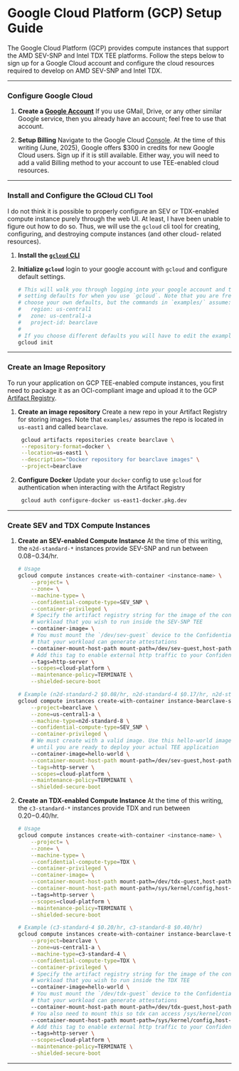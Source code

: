 # Google Cloud Platform (GCP) Setup Guide
The Google Cloud Platform (GCP) provides compute instances that support the
AMD SEV-SNP and Intel TDX TEE platforms. Follow the steps below to sign up for
a Google Cloud account and configure the cloud resources required to develop
on AMD SEV-SNP and Intel TDX.

---

### Configure Google Cloud
1. **Create a [Google Account](https://accounts.google.com/)** If you use GMail,
  Drive, or any other similar Google service, then you already have an account;
  feel free to use that account.

2. **Setup Billing** Navigate to the Google Cloud
  [Console](https://console.cloud.google.com/). At the time of this writing 
  (June, 2025), Google offers $300 in credits for new Google Cloud users. Sign
  up if it is still available. Either way, you will need to add a valid Billing
  method to your account to use TEE-enabled cloud resources.

---

### Install and Configure the GCloud CLI Tool
I do not think it is possible to properly configure an SEV or TDX-enabled
compute instance purely through the web UI. At least, I have been unable to
figure out how to do so. Thus, we will use the `gcloud` cli tool for
creating, configuring, and destroying compute instances (and other cloud-
related resources).

1. **Install the [`gcloud` CLI]((https://cloud.google.com/sdk/docs/install))**

2. **Initialize `gcloud`** login to your google account with `gcloud` and
configure default settings.
    ```bash
    # This will walk you through logging into your google account and then
    # setting defaults for when you use `gcloud`. Note that you are free to
    # choose your own defaults, but the commands in `examples/` assume:
    #   region: us-central1
    #   zone: us-central1-a
    #   project-id: bearclave
    #
    # If you choose different defaults you will have to edit the examples Makefiles
    gcloud init
    ```

---

### Create an Image Repository
To run your application on GCP TEE-enabled compute instances, you first need to
package it as an OCI-compliant image and upload it to the GCP
[Artifact Registry](https://console.cloud.google.com/artifacts).

1. **Create an image repository** Create a new repo in your Artifact Registry
  for storing images. Note that `examples/` assumes the repo is located in
  `us-east1` and called `bearclave`.
   ```bash
    gcloud artifacts repositories create bearclave \
    --repository-format=docker \
    --location=us-east1 \
    --description="Docker repository for bearclave images" \
    --project=bearclave
    ```
2. **Configure Docker** Update your `docker` config to use `gcloud` for
  authentication when interacting with the Artifact Registry
   ```bash
    gcloud auth configure-docker us-east1-docker.pkg.dev
   ```

---

### Create SEV and TDX Compute Instances

1. **Create an SEV-enabled Compute Instance** At the time of this writing, the
    `n2d-standard-*` instances provide SEV-SNP and run between $0.08-$0.34/hr.

    ```bash
    # Usage
    gcloud compute instances create-with-container <instance-name> \
        --project= \
        --zone= \
        --machine-type= \
        --confidential-compute-type=SEV_SNP \
        --container-privileged \
        # Specify the artifact registry string for the image of the confidential
        # workload that you wish to run inside the SEV-SNP TEE
        --container-image= \
        # You must mount the `/dev/sev-guest` device to the Confidential VM so
        # that your workload can generate attestations
        --container-mount-host-path mount-path=/dev/sev-guest,host-path=/dev/sev-guest \
        # Add this tag to enable external http traffic to your Confidential VM
        --tags=http-server \
        --scopes=cloud-platform \
        --maintenance-policy=TERMINATE \
        --shielded-secure-boot
   
    # Example (n2d-standard-2 $0.08/hr, n2d-standard-4 $0.17/hr, n2d-standard-8 $0.34/hr)
    gcloud compute instances create-with-container instance-bearclave-sev \
        --project=bearclave \
        --zone=us-central1-a \
        --machine-type=n2d-standard-8 \
        --confidential-compute-type=SEV_SNP \
        --container-privileged \
        # We must create with a valid image. Use this hello-world image as a placeholder
        # until you are ready to deploy your actual TEE application
        --container-image=hello-world \
        --container-mount-host-path mount-path=/dev/sev-guest,host-path=/dev/sev-guest \
        --tags=http-server \
        --scopes=cloud-platform \
        --maintenance-policy=TERMINATE \
        --shielded-secure-boot
    ```

2. **Create an TDX-enabled Compute Instance** At the time of this writing, the
   `c3-standard-*` instances provide TDX and run between $0.20-$0.40/hr.

    ```bash
    # Usage
    gcloud compute instances create-with-container <instance-name> \
        --project= \
        --zone= \
        --machine-type= \
        --confidential-compute-type=TDX \
        --container-privileged \
        --container-image= \
        --container-mount-host-path mount-path=/dev/tdx-guest,host-path=/dev/tdx-guest \
        --container-mount-host-path mount-path=/sys/kernel/config,host-path=/sys/kernel/config \     
        --tags=http-server \
        --scopes=cloud-platform \
        --maintenance-policy=TERMINATE \
        --shielded-secure-boot
   
    # Example (c3-standard-4 $0.20/hr, c3-standard-8 $0.40/hr)
    gcloud compute instances create-with-container instance-bearclave-tdx \
        --project=bearclave \
        --zone=us-central1-a \
        --machine-type=c3-standard-4 \
        --confidential-compute-type=TDX \
        --container-privileged \
        # Specify the artifact registry string for the image of the confidential
        # workload that you wish to run inside the TDX TEE
        --container-image=hello-world \
        # You must mount the `/dev/tdx-guest` device to the Confidential VM so
        # that your workload can generate attestations
        --container-mount-host-path mount-path=/dev/tdx-guest,host-path=/dev/tdx-guest \
        # You also need to mount this so tdx can access /sys/kernel/config/tdx/report
        --container-mount-host-path mount-path=/sys/kernel/config,host-path=/sys/kernel/config \
        # Add this tag to enable external http traffic to your Confidential VM
        --tags=http-server \
        --scopes=cloud-platform \
        --maintenance-policy=TERMINATE \
        --shielded-secure-boot
    ```
   
---
